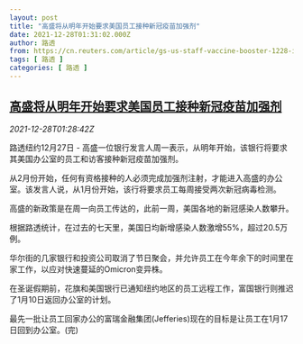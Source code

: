 ```yaml
---
layout: post
title: "高盛将从明年开始要求美国员工接种新冠疫苗加强剂"
date: 2021-12-28T01:31:02.000Z
author: 路透
from: https://cn.reuters.com/article/gs-us-staff-vaccine-booster-1228-idCNKBS2J702G
tags: [ 路透 ]
categories: [ 路透 ]
---
```

<!--1640655062000-->
[高盛将从明年开始要求美国员工接种新冠疫苗加强剂](https://cn.reuters.com/article/gs-us-staff-vaccine-booster-1228-idCNKBS2J702G)
------

<div>
<div><i>2021-12-28T01:28:42Z</i></div><p>路透纽约12月27日 - 高盛一位银行发言人周一表示，从明年开始，该银行将要求其美国办公室的员工和访客接种新冠疫苗加强剂。</p><p>从2月份开始，任何有资格接种的人必须完成加强剂注射，才能进入高盛的办公室。该发言人说，从1月份开始，该行将要求员工每周接受两次新冠病毒检测。</p><p>高盛的新政策是在周一向员工传达的，此前一周，美国各地的新冠感染人数攀升。</p><p>根据路透统计，在过去的七天里，美国日均新增感染人数激增55%，超过20.5万例。</p><p>华尔街的几家银行和投资公司取消了节日聚会，并允许员工在今年余下的时间里在家工作，以应对快速蔓延的Omicron变异株。</p><p>在圣诞假期前，花旗和美国银行已通知纽约地区的员工远程工作，富国银行则推迟了1月10日返回办公室的计划。</p><p>最先一批让员工回家办公的富瑞金融集团(Jefferies)现在的目标是让员工在1月17日回到办公室。(完)</p>
</div>
